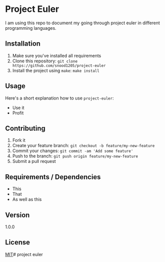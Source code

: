 # Project Euler

I am using this repo to document my going through project euler in different programming languages.

## Installation

1. Make sure you've installed all requirements
2. Clone this repository:
  `git clone https://github.com/snood1205/project-euler`
3. Install the project using `make`:
  `make install`

## Usage

Here's a short explanation how to use `project-euler`:

* Use it
* Profit

## Contributing

1. Fork it
2. Create your feature branch: `git checkout -b feature/my-new-feature`
3. Commit your changes: `git commit -am 'Add some feature'`
4. Push to the branch: `git push origin feature/my-new-feature`
5. Submit a pull request

## Requirements / Dependencies

* This
* That
* As well as this

## Version

1.0.0

## License

[MIT](LICENSE)# project euler
